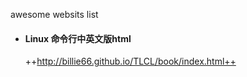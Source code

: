 awesome websits list

- ####  Linux 命令行中英文版html
    ++http://billie66.github.io/TLCL/book/index.html++


